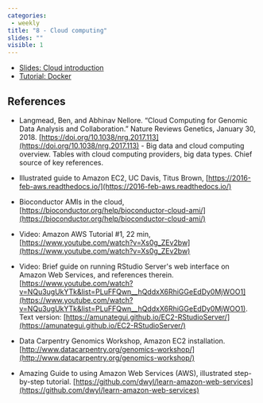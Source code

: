 ```yaml
---
categories:
 - weekly
title: "8 - Cloud computing"
slides: ""
visible: 1
---
```


- [Slides: Cloud introduction]({{site.baseurl}}/assets/08_Cloud/01_Cloud.pdf)  
- [Tutorial: Docker]({{site.baseurl}}/assets/08_Cloud/02_AWS_tutorial.pdf)  

## References

- Langmead, Ben, and Abhinav Nellore. “Cloud Computing for Genomic Data Analysis and Collaboration.” Nature Reviews Genetics, January 30, 2018. [https://doi.org/10.1038/nrg.2017.113](https://doi.org/10.1038/nrg.2017.113) - Big data and cloud computing overview. Tables with cloud computing providers, big data types. Chief source of key references.

- Illustrated guide to Amazon EC2, UC Davis, Titus Brown, [https://2016-feb-aws.readthedocs.io/](https://2016-feb-aws.readthedocs.io/)
- Bioconductor AMIs in the cloud, [https://bioconductor.org/help/bioconductor-cloud-ami/](https://bioconductor.org/help/bioconductor-cloud-ami/)

- Video: Amazon AWS Tutorial #1, 22 min, [https://www.youtube.com/watch?v=Xs0g_ZEv2bw](https://www.youtube.com/watch?v=Xs0g_ZEv2bw)
- Video: Brief guide on running RStudio Server's web interface on Amazon Web Services, and references therein. [https://www.youtube.com/watch?v=NQu3ugUkYTk&list=PLuFFQwn__hQddxX6RhiGGeEdDy0MjWOO1](https://www.youtube.com/watch?v=NQu3ugUkYTk&list=PLuFFQwn__hQddxX6RhiGGeEdDy0MjWOO1). Text version: [https://amunategui.github.io/EC2-RStudioServer/](https://amunategui.github.io/EC2-RStudioServer/)

- Data Carpentry Genomics Workshop, Amazon EC2 installation. [http://www.datacarpentry.org/genomics-workshop/](http://www.datacarpentry.org/genomics-workshop/)

- Amazing Guide to using Amazon Web Services (AWS), illustrated step-by-step tutorial. [https://github.com/dwyl/learn-amazon-web-services](https://github.com/dwyl/learn-amazon-web-services)